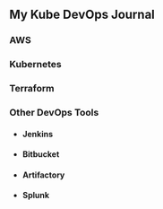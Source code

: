 ## My Kube DevOps Journal

### AWS
### Kubernetes
### Terraform
### Other DevOps Tools
- #### Jenkins
- #### Bitbucket
- #### Artifactory
- #### Splunk
